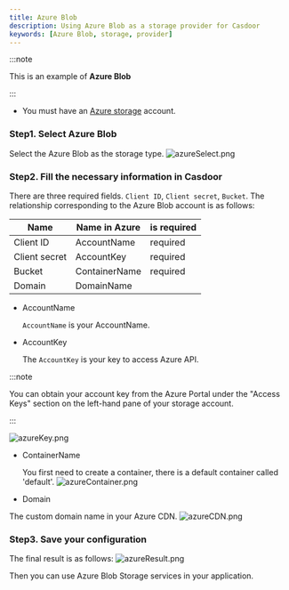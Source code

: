 ```yaml
---
title: Azure Blob
description: Using Azure Blob as a storage provider for Casdoor
keywords: [Azure Blob, storage, provider]
---
```


:::note

This is an example of **Azure Blob**

:::

- You must have an [Azure storage](https://docs.microsoft.com/azure/storage/common/storage-account-create?tabs=azure-portal) account.

### Step1. Select Azure Blob

Select the Azure Blob as the storage type. ![azureSelect.png](/img/providers/storage/azureSelect.png)

### Step2. Fill the necessary information in Casdoor

There are three required fields. `Client ID`, `Client secret`, `Bucket`. The relationship corresponding to the Azure Blob account is as follows:

|    Name       |   Name in Azure |   is required |
|      ----     |   ----          |  ----         |
|Client ID      |   AccountName   | required     |
|Client secret  |   AccountKey    | required      |
|Bucket         |   ContainerName | required     |
|Domain         |   DomainName    |               |

- AccountName

    `AccountName` is your AccountName.

- AccountKey

    The `AccountKey` is your key to access Azure API.

:::note

You can obtain your account key from the Azure Portal under the "Access Keys" section on the left-hand pane of your storage account.

:::

![azureKey.png](/img/providers/storage/azureKey.png)

- ContainerName

  You first need to create a container, there is a default container called 'default'.
![azureContainer.png](/img/providers/storage/azureContainer.png)

- Domain

The custom domain name in your Azure CDN.
![azureCDN.png](/img/providers/storage/azureCDN.png)

### Step3. Save your configuration

The final result is as follows:
![azureResult.png](/img/providers/storage/azureResult.png)

Then you can use Azure Blob Storage services in your application.